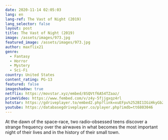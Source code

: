 ```yaml
---
date: 2020-11-14 02:05:03
lang: en
lang-ref: The Vast of Night (2019)
lang_selector: false
layout: post
title: The Vast of Night (2019)
image: /assets/images/973.jpg
featured_image: /assets/images/973.jpg
author: maxflix21
genre:
  - Fantasy
  - Horror
  - Mystery
  - Sci-Fi
country: United States
content_rating: PG-13
featured: false
imageshadow: true
netflix: https://movstar.xyz/embed/8SQVtf6A54TZaaz/
primeVideo: https://www.fembed.com/v/z4y-5fjjgxqz4rl
hotstar: https://gdriveplayer.to/embed2.php?link=xuEFpu%252BI1IGiHkyGbZY%252FkgB8WD5W8N9rNQwihdiqAPq4SS3TB4WZxEc08y11CZolA2SxnQI4833BrOHRuLpmAITi1%252BTfel5IksNoH5VUfi7iXYn8x%252FWeP7S5Xysj3e7WF1DII9g1zBg5RYXlmt0UfXpOP4YP6p7mUwruaWj0MJaTEO%252BkKzJP1R7ZDJhZEaOoMDSyqwnruRMXnktcbpOhOPeIwggRQdOvz9pj9%252FYYnIpLKcIiRKU9MlT35fO169u568dirSQ3y73kNewhB%252FRYsWCzbeo8QaWtIqYP8ph5mSSg%253D%253D
youtube: https://databasegdriveplayer.co/player.php?imdb=tt6803046
---
```

At the dawn of the space-race, two radio-obsessed teens discover a strange frequency over the airwaves in what becomes the most important night of their lives and in the history of their small town.